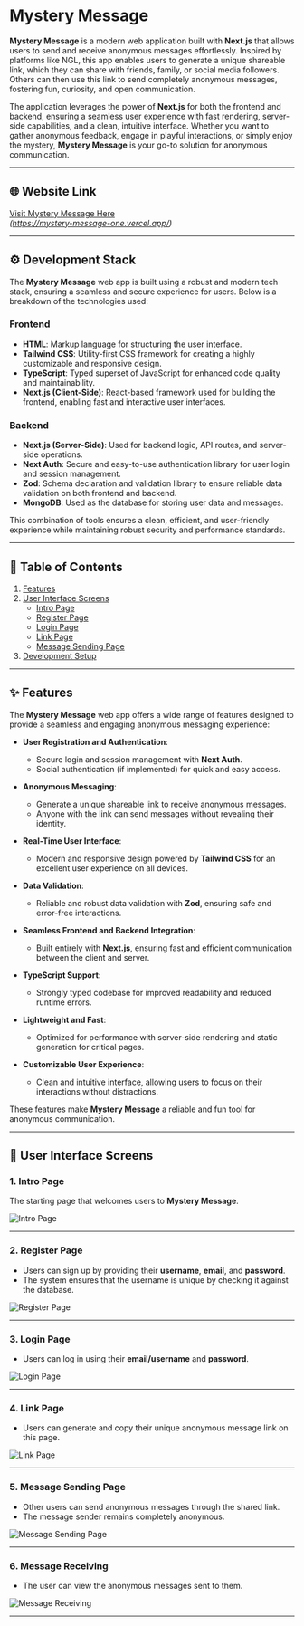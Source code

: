 
# Mystery Message

**Mystery Message** is a modern web application built with **Next.js** that allows users to send and receive anonymous messages effortlessly. Inspired by platforms like NGL, this app enables users to generate a unique shareable link, which they can share with friends, family, or social media followers. Others can then use this link to send completely anonymous messages, fostering fun, curiosity, and open communication.

The application leverages the power of **Next.js** for both the frontend and backend, ensuring a seamless user experience with fast rendering, server-side capabilities, and a clean, intuitive interface. Whether you want to gather anonymous feedback, engage in playful interactions, or simply enjoy the mystery, **Mystery Message** is your go-to solution for anonymous communication.

---

## 🌐 Website Link

[Visit Mystery Message Here](#)  
*(https://mystery-message-one.vercel.app/)*

---

## ⚙️ Development Stack

The **Mystery Message** web app is built using a robust and modern tech stack, ensuring a seamless and secure experience for users. Below is a breakdown of the technologies used:

### Frontend
- **HTML**: Markup language for structuring the user interface.
- **Tailwind CSS**: Utility-first CSS framework for creating a highly customizable and responsive design.
- **TypeScript**: Typed superset of JavaScript for enhanced code quality and maintainability.
- **Next.js (Client-Side)**: React-based framework used for building the frontend, enabling fast and interactive user interfaces.

### Backend
- **Next.js (Server-Side)**: Used for backend logic, API routes, and server-side operations.
- **Next Auth**: Secure and easy-to-use authentication library for user login and session management.
- **Zod**: Schema declaration and validation library to ensure reliable data validation on both frontend and backend.
- **MongoDB**: Used as the database for storing user data and messages.

This combination of tools ensures a clean, efficient, and user-friendly experience while maintaining robust security and performance standards.

---

## 📜 Table of Contents

1. [Features](#features)
2. [User Interface Screens](#user-interface-screens)
   - [Intro Page](#intro-page)
   - [Register Page](#register-page)
   - [Login Page](#login-page)
   - [Link Page](#link-page)
   - [Message Sending Page](#message-sending-page)
3. [Development Setup](#development-setup)

---

## ✨ Features

The **Mystery Message** web app offers a wide range of features designed to provide a seamless and engaging anonymous messaging experience:

- **User Registration and Authentication**:
  - Secure login and session management with **Next Auth**.
  - Social authentication (if implemented) for quick and easy access.

- **Anonymous Messaging**:
  - Generate a unique shareable link to receive anonymous messages.
  - Anyone with the link can send messages without revealing their identity.

- **Real-Time User Interface**:
  - Modern and responsive design powered by **Tailwind CSS** for an excellent user experience on all devices.

- **Data Validation**:
  - Reliable and robust data validation with **Zod**, ensuring safe and error-free interactions.

- **Seamless Frontend and Backend Integration**:
  - Built entirely with **Next.js**, ensuring fast and efficient communication between the client and server.

- **TypeScript Support**:
  - Strongly typed codebase for improved readability and reduced runtime errors.

- **Lightweight and Fast**:
  - Optimized for performance with server-side rendering and static generation for critical pages.

- **Customizable User Experience**:
  - Clean and intuitive interface, allowing users to focus on their interactions without distractions.

These features make **Mystery Message** a reliable and fun tool for anonymous communication.

---

## 📱 User Interface Screens

### 1. Intro Page
The starting page that welcomes users to **Mystery Message**.

![Intro Page](https://i.imgur.com/klWjLuT.png)

---

### 2. Register Page
- Users can sign up by providing their **username**, **email**, and **password**.
- The system ensures that the username is unique by checking it against the database.

![Register Page](https://i.imgur.com/5CSXvKb.png)

---

### 3. Login Page
- Users can log in using their **email/username** and **password**.

![Login Page](https://i.imgur.com/5f8vFTX.png)

---

### 4. Link Page
- Users can generate and copy their unique anonymous message link on this page.

![Link Page](https://i.imgur.com/eJxT3Nq.png)

---

### 5. Message Sending Page
- Other users can send anonymous messages through the shared link.
- The message sender remains completely anonymous.

![Message Sending Page](https://i.imgur.com/vtA6wei.png)

---

### 6. Message Receiving
- The user can view the anonymous messages sent to them.

![Message Receiving](https://i.imgur.com/DsROJzT.png)

---


















